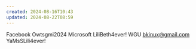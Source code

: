 ```yaml
---
created: 2024-08-16T10:43
updated: 2024-08-22T08:59
---
```

Facebook Owtsgmi2024
Microsoft LiliBeth4ever!
WGU bkinux@gmail.com YaMsSLili4ever!